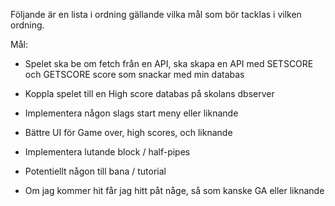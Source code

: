 Följande är en lista i ordning gällande vilka mål som bör tacklas i vilken ordning.

Mål:

* Spelet ska be om fetch från en API, ska skapa en API med SETSCORE och GETSCORE score som snackar med min databas

* Koppla spelet till en High score databas på skolans dbserver

* Implementera någon slags start meny eller liknande

* Bättre UI för Game over, high scores, och liknande 

* Implementera lutande block / half-pipes

* Potentiellt någon till bana / tutorial

* Om jag kommer hit får jag hitt påt någe, så som kanske GA eller liknande 